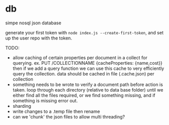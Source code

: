 # db

simpe nosql json database

generate your first token with `node index.js --create-first-token`, and set up the user repo with the token.

TODO:

-   allow caching of certain properties per document in a collect for querying. ex. PUT /COLLECTIONNAME {cacheProperties: {name,cost}} then if we add a query function we can use this cache to very efficiently query the collection. data should be cached in file (.cache.json) per collection
-   something needs to be wrote to verify a document path before action is taken. loop through each directory (relative to data base folder) until we either find all the files required, or we find something missing, and if something is missing error out.
-   sharding
-   write changes to a .temp file then rename
-   can we 'chunk' the json files to allow multi threading?
